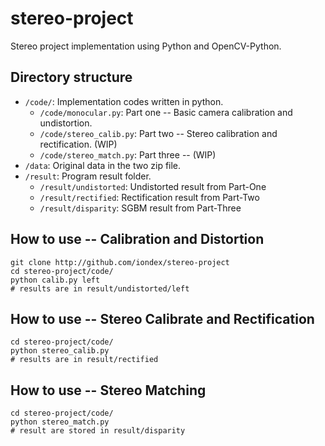 # stereo-project
Stereo project implementation using Python and OpenCV-Python.

## Directory structure
* `/code/`: Implementation codes written in python.
  * `/code/monocular.py`: Part one -- Basic camera calibration and undistortion.
  * `/code/stereo_calib.py`: Part two -- Stereo calibration and rectification. (WIP)
  * `/code/stereo_match.py`: Part three -- (WIP)
* `/data`: Original data in the two zip file.
* `/result`: Program result folder.
  * `/result/undistorted`: Undistorted result from Part-One
  * `/result/rectified`: Rectification result from Part-Two
  * `/result/disparity`: SGBM result from Part-Three

## How to use -- Calibration and Distortion
```shell
git clone http://github.com/iondex/stereo-project
cd stereo-project/code/
python calib.py left
# results are in result/undistorted/left
```

## How to use -- Stereo Calibrate and Rectification
```shell
cd stereo-project/code/
python stereo_calib.py
# results are in result/rectified
```

## How to use -- Stereo Matching
```shell
cd stereo-project/code/
python stereo_match.py
# result are stored in result/disparity
```